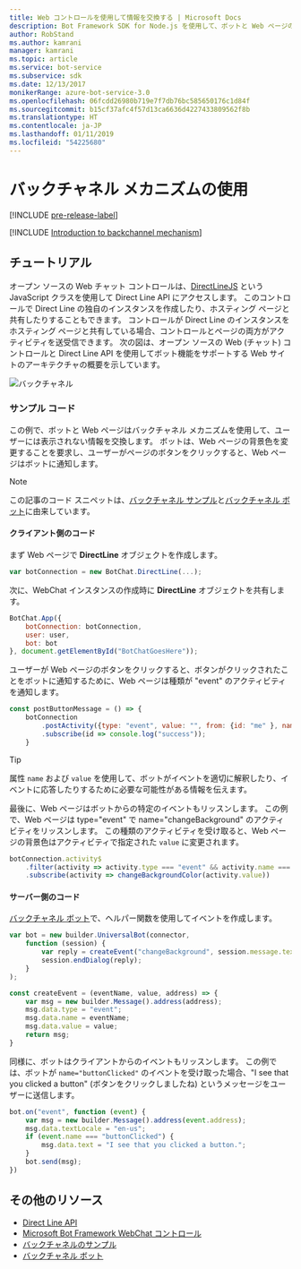 ```yaml
---
title: Web コントロールを使用して情報を交換する | Microsoft Docs
description: Bot Framework SDK for Node.js を使用して、ボットと Web ページの間で情報を交換する方法について説明します。
author: RobStand
ms.author: kamrani
manager: kamrani
ms.topic: article
ms.service: bot-service
ms.subservice: sdk
ms.date: 12/13/2017
monikerRange: azure-bot-service-3.0
ms.openlocfilehash: 06fcdd26980b719e7f7db76bc585650176c1d84f
ms.sourcegitcommit: b15cf37afc4f57d13ca6636d4227433809562f8b
ms.translationtype: HT
ms.contentlocale: ja-JP
ms.lasthandoff: 01/11/2019
ms.locfileid: "54225680"
---
```

# <a name="use-the-backchannel-mechanism"></a>バックチャネル メカニズムの使用

[!INCLUDE [pre-release-label](../includes/pre-release-label-v3.md)]

[!INCLUDE [Introduction to backchannel mechanism](../includes/snippet-backchannel.md)]

## <a name="walk-through"></a>チュートリアル

オープン ソースの Web チャット コントロールは、<a href="https://github.com/microsoft/botframework-DirectLinejs" target="_blank">DirectLineJS</a> という JavaScript クラスを使用して Direct Line API にアクセスします。 このコントロールで Direct Line の独自のインスタンスを作成したり、ホスティング ページと共有したりすることもできます。 コントロールが Direct Line のインスタンスをホスティング ページと共有している場合、コントロールとページの両方がアクティビティを送受信できます。 次の図は、オープン ソースの Web (チャット) コントロールと Direct Line API を使用してボット機能をサポートする Web サイトのアーキテクチャの概要を示しています。 

![バックチャネル](../media/designing-bots/patterns/back-channel.png)

### <a name="sample-code"></a>サンプル コード 

この例で、ボットと Web ページはバックチャネル メカニズムを使用して、ユーザーには表示されない情報を交換します。 ボットは、Web ページの背景色を変更することを要求し、ユーザーがページのボタンをクリックすると、Web ページはボットに通知します。 

> [!NOTE]
> この記事のコード スニペットは、<a href="https://github.com/Microsoft/BotFramework-WebChat/blob/master/samples/backchannel/index.html" target="_blank">バックチャネル サンプル</a>と<a href="https://github.com/ryanvolum/backChannelBot" target="_blank">バックチャネル ボット</a>に由来しています。 

#### <a name="client-side-code"></a>クライアント側のコード

まず Web ページで **DirectLine** オブジェクトを作成します。

```javascript
var botConnection = new BotChat.DirectLine(...);
```

次に、WebChat インスタンスの作成時に **DirectLine** オブジェクトを共有します。

```javascript
BotChat.App({
    botConnection: botConnection,
    user: user,
    bot: bot
}, document.getElementById("BotChatGoesHere"));
```

ユーザーが Web ページのボタンをクリックすると、ボタンがクリックされたことをボットに通知するために、Web ページは種類が "event" のアクティビティを通知します。

```javascript
const postButtonMessage = () => {
    botConnection
        .postActivity({type: "event", value: "", from: {id: "me" }, name: "buttonClicked"})
        .subscribe(id => console.log("success"));
    }
```

> [!TIP]
> 属性 `name` および `value` を使用して、ボットがイベントを適切に解釈したり、イベントに応答したりするために必要な可能性がある情報を伝えます。 

最後に、Web ページはボットからの特定のイベントもリッスンします。
この例で、Web ページは type="event" で name="changeBackground" のアクティビティをリッスンします。 この種類のアクティビティを受け取ると、Web ページの背景色はアクティビティで指定された `value` に変更されます。 

```javascript
botConnection.activity$
    .filter(activity => activity.type === "event" && activity.name === "changeBackground")
    .subscribe(activity => changeBackgroundColor(activity.value))
```

#### <a name="server-side-code"></a>サーバー側のコード

<a href="https://github.com/ryanvolum/backChannelBot" target="_blank">バックチャネル ボット</a>で、ヘルパー関数を使用してイベントを作成します。

```javascript
var bot = new builder.UniversalBot(connector, 
    function (session) {
        var reply = createEvent("changeBackground", session.message.text, session.message.address);
        session.endDialog(reply);
    }
);

const createEvent = (eventName, value, address) => {
    var msg = new builder.Message().address(address);
    msg.data.type = "event";
    msg.data.name = eventName;
    msg.data.value = value;
    return msg;
}
```

同様に、ボットはクライアントからのイベントもリッスンします。 この例では、ボットが `name="buttonClicked"` のイベントを受け取った場合、"I see that you clicked a button" (ボタンをクリックしましたね) というメッセージをユーザーに送信します。

```javascript
bot.on("event", function (event) {
    var msg = new builder.Message().address(event.address);
    msg.data.textLocale = "en-us";
    if (event.name === "buttonClicked") {
        msg.data.text = "I see that you clicked a button.";
    }
    bot.send(msg);
})
```

## <a name="additional-resources"></a>その他のリソース

- [Direct Line API][directLineAPI]
- <a href="https://github.com/Microsoft/BotFramework-WebChat" target="_blank">Microsoft Bot Framework WebChat コントロール</a>
- <a href="https://aka.ms/v3-js-backchannel-sample" target="_blank">バックチャネルのサンプル</a>
- <a href="https://github.com/ryanvolum/backChannelBot" target="_blank">バックチャネル ボット</a>

[directLineAPI]: https://docs.botframework.com/en-us/restapi/directline3/#navtitle
